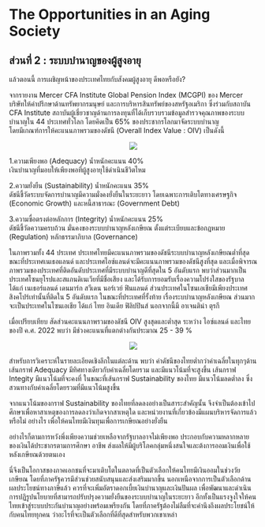 # The Opportunities in an Aging Society

## ส่วนที่ 2 : ระบบบำนาญของผู้สูงอายุ

แล้วตอนนี้ การเผชิญหน้าของประเทศไทยกับสังคมผู้สูงอายุ ดีพอหรือยัง?

จากรายงาน Mercer CFA Institute Global Pension Index (MCGPI) ของ Mercer บริษัทให้คำปรึกษาด้านทรัพยากรมนุษย์ และการบริหารสินทรัพย์ของสหรัฐอเมริกา ซึ่งร่วมกับสถาบัน CFA Institute สถาบันผู้เชี่ยวชาญด้านการลงทุนที่ได้เก็บรวบรวมข้อมูลสำรวจคุณภาพของระบบบำนาญใน 44 ประเทศทั่วโลก โดยคิดเป็น 65% ของประชากรโลกมาจัดระบบบำนาญ
<br />โดยมีเกณฑ์การให้คะแนนภาพรวมของดัชนี (Overall Index Value : OIV) เป็นดังนี้

<p align="center">
  <img src="https://github.com/Dads5001/The-Opportunities-in-an-Aging-Society/blob/main/The%20Mercer%20CFA%20Institute%20Global%20Pension%20Index.png">


1.ความเพียงพอ (Adequacy) น้ำหนักคะแนน 40%
<br /> เงินบำนาญที่มอบให้เพียงพอที่ผู้สูงอายุใช้ดำเนินชีวิตไหม 

2.ความยั่งยืน (Sustainability) น้ำหนักคะแนน 35%
<br /> ดัชนีชี้วัดระบบจัดการบำนาญมีความมั่งคงยั่งยืนในระยะยาว โดยเฉพาะการเติบโตทางเศรษฐกิจ (Economic Growth) และหนี้สาธารณะ (Government Debt)

3.ความซื่อตรงต่อหลักการ (Integrity) น้ำหนักคะแนน 25%
<br /> ดัชนีชี้วัดความครบถ้วน มั่นคงของระบบบำนาญหลังเกษียณ ตั้งแต่ระเบียบและข้อกฎหมาย (Regulation) หลักธรรมาภิบาล (Governance)

ในภาพรวมทั้ง 44 ประเทศ ประเทศไทยมีคะแนนภาพรวมของดัชนีระบบบำนาญหลังเกษียณต่ำที่สุด
ขณะที่ประเทศเนเธอแลนด์ และประเทศไอซ์แลนด์จะมีคะแนนภาพรวมของดัชนีสูงที่สุด
และเมื่อพิจารณภาพรวมของประเทศที่ติดอันดับประเทศที่มีระบบบำนาญดีที่สุดใน 5 อันดับแรก
พบว่าส่วนมากเป็นประเทศโซนยุโรปและสแกนดิเนเวียที่มีชื่อเสียง และได้รับการยอมรับเรื่องความโปร่งใสของรัฐบาล ได้แก่ เนเธอร์แลนด์ เดนมาร์ก สวีเดน นอร์เวย์ ฟินแลนด์
ส่วนประเทศในโซนเอเชียมีเพียงประเทศสิงคโปร์เท่านั้นที่ติดใน 5 อันดับแรก
ในขณะที่ประเทศที่รั้งท้าย เรื่องระบบำนาญหลังเกษียณ
ส่วนมากจะเป็นประเทศในโซนเอเชีย ได้แก่ ไทย อินเดีย ฟิลิปปินส์
นอกจากนี้มี อาเจนติน่า ตุรกี

เมื่อเปรียบเทียบ สัดส่วนคะแนนภาพรวมของดัชนี OIV สูงสุดและต่ำสุด
ระหว่าง ไอซ์แลนด์ และไทย ของปี ค.ศ. 2022 พบว่า มีช่วงคะแนนที่แตกต่างกันประมาณ 25 - 39 %

<p align="center">
  <img src="https://github.com/Dads5001/The-Opportunities-in-an-Aging-Society/blob/main/ratioIcelandandThailand.png">

สำหรับการวิเคราะห์ในรายละเอียดเชิงลึกในแต่ละด้าน พบว่า
ค่าดัชนีของไทยต่ำกว่าค่าเฉลี่ยในทุกๆด้าน
เส้นกราฟ Adequacy มีทิศทางเดียวกับค่าเฉลี่ยโดยรวม และมีแนวโน้มที่จะสูงขึ้น
เส้นกราฟ Integity มีแนวโน้มที่จะคงที่
ในขณะที่เส้นกราฟ Sustainability ของไทย มีแนวโน้มลดต่ำลง ซึ่งสวนทางกับค่าเฉลี่ยโดยรวมที่มีแนวโน้มสูงขึ้น
  
จากแนวโน้มของกราฟ Sustainability ของไทยที่ลดลงอย่างเป็นสาระสำคัญนั้น จึงจำเป็นต้องเข้าไปศึกษาเพื่อหาสาเหตุของการลดลงว่าเกิดจากสาเหตุใด 
และหน่วยงานที่เกี่ยวข้องมีแผนบริหารจัดการแล้วหรือไม่ อย่างไร เพื่อให้คนไทยมีเงินทุนเพื่อการเกษียณอย่างยั่งยืน

อย่างไรก็ตามการหวังพึ่งเพียงความช่วยเหลือจากรัฐบาลอาจไม่เพียงพอ ประกอบกับความหลากหลายของเงินได้ประชากรตามการศึกษา อาชีพ ส่งผลให้มีผู้บริโภคกลุ่มหนึ่งสนใจและต้งการออมเงินเพื่อใช้หลังเกษียณด้วยตนเอง

นี่จึงเป็นโอกาสของภาคเอกชนที่จะมาเติบโตในตลาดที่เป็นตัวเลือกให้คนไทยมีเงินออมในช่วงวัยเกษียณ โดยที่ภาครัฐควรมีส่วนช่วยสนับสนุนและส่งเสริมมากขึ้น นอกเหนือจากการเป็นตัวเลือกด้านผลประโยชน์ทางภาษีแล้ว ควรที่จะเพิ่มอัตราดอกเบี้ยเงินบำนาญและเงินปันผล เพื่อพัฒนาและดำเนินการปฏิรูปนโยบายที่สามารถปรับปรุงความยั่งยืนของระบบบำนาญในระยะยาว อีกทั้งเป็นแรงจูงใจให้คนไทยเข้าสู่ระบบประกันบำนาญอย่างพร้อมเพรียงกัน โดยที่ภาครัฐต้องไม่ลืมที่จะคำนึงถึงผลประโยชน์ให้กับคนไทยทุกคน ว่าอะไรที่จะเป็นตัวเลือกที่ดีที่สุดสำหรับพวกเขาเหล่า

  
